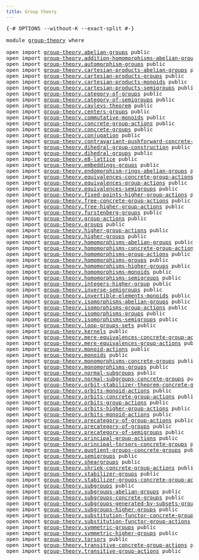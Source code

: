 ```yaml
---
title: Group theory
---
```


<pre class="Agda"><a id="38" class="Symbol">{-#</a> <a id="42" class="Keyword">OPTIONS</a> <a id="50" class="Pragma">--without-K</a> <a id="62" class="Pragma">--exact-split</a> <a id="76" class="Symbol">#-}</a>

<a id="81" class="Keyword">module</a> <a id="88" href="group-theory.html" class="Module">group-theory</a> <a id="101" class="Keyword">where</a>

<a id="108" class="Keyword">open</a> <a id="113" class="Keyword">import</a> <a id="120" href="group-theory.abelian-groups.html" class="Module">group-theory.abelian-groups</a> <a id="148" class="Keyword">public</a>
<a id="155" class="Keyword">open</a> <a id="160" class="Keyword">import</a> <a id="167" href="group-theory.addition-homomorphisms-abelian-groups.html" class="Module">group-theory.addition-homomorphisms-abelian-groups</a> <a id="218" class="Keyword">public</a>
<a id="225" class="Keyword">open</a> <a id="230" class="Keyword">import</a> <a id="237" href="group-theory.automorphism-groups.html" class="Module">group-theory.automorphism-groups</a> <a id="270" class="Keyword">public</a>
<a id="277" class="Keyword">open</a> <a id="282" class="Keyword">import</a> <a id="289" href="group-theory.cartesian-products-abelian-groups.html" class="Module">group-theory.cartesian-products-abelian-groups</a> <a id="336" class="Keyword">public</a>
<a id="343" class="Keyword">open</a> <a id="348" class="Keyword">import</a> <a id="355" href="group-theory.cartesian-products-groups.html" class="Module">group-theory.cartesian-products-groups</a> <a id="394" class="Keyword">public</a>
<a id="401" class="Keyword">open</a> <a id="406" class="Keyword">import</a> <a id="413" href="group-theory.cartesian-products-monoids.html" class="Module">group-theory.cartesian-products-monoids</a> <a id="453" class="Keyword">public</a>
<a id="460" class="Keyword">open</a> <a id="465" class="Keyword">import</a> <a id="472" href="group-theory.cartesian-products-semigroups.html" class="Module">group-theory.cartesian-products-semigroups</a> <a id="515" class="Keyword">public</a>
<a id="522" class="Keyword">open</a> <a id="527" class="Keyword">import</a> <a id="534" href="group-theory.category-of-groups.html" class="Module">group-theory.category-of-groups</a> <a id="566" class="Keyword">public</a>
<a id="573" class="Keyword">open</a> <a id="578" class="Keyword">import</a> <a id="585" href="group-theory.category-of-semigroups.html" class="Module">group-theory.category-of-semigroups</a> <a id="621" class="Keyword">public</a>
<a id="628" class="Keyword">open</a> <a id="633" class="Keyword">import</a> <a id="640" href="group-theory.cayleys-theorem.html" class="Module">group-theory.cayleys-theorem</a> <a id="669" class="Keyword">public</a>
<a id="676" class="Keyword">open</a> <a id="681" class="Keyword">import</a> <a id="688" href="group-theory.centers-groups.html" class="Module">group-theory.centers-groups</a> <a id="716" class="Keyword">public</a>
<a id="723" class="Keyword">open</a> <a id="728" class="Keyword">import</a> <a id="735" href="group-theory.commutative-monoids.html" class="Module">group-theory.commutative-monoids</a> <a id="768" class="Keyword">public</a>
<a id="775" class="Keyword">open</a> <a id="780" class="Keyword">import</a> <a id="787" href="group-theory.concrete-group-actions.html" class="Module">group-theory.concrete-group-actions</a> <a id="823" class="Keyword">public</a>
<a id="830" class="Keyword">open</a> <a id="835" class="Keyword">import</a> <a id="842" href="group-theory.concrete-groups.html" class="Module">group-theory.concrete-groups</a> <a id="871" class="Keyword">public</a>
<a id="878" class="Keyword">open</a> <a id="883" class="Keyword">import</a> <a id="890" href="group-theory.conjugation.html" class="Module">group-theory.conjugation</a> <a id="915" class="Keyword">public</a>
<a id="922" class="Keyword">open</a> <a id="927" class="Keyword">import</a> <a id="934" href="group-theory.contravariant-pushforward-concrete-group-actions.html" class="Module">group-theory.contravariant-pushforward-concrete-group-actions</a> <a id="996" class="Keyword">public</a>
<a id="1003" class="Keyword">open</a> <a id="1008" class="Keyword">import</a> <a id="1015" href="group-theory.dihedral-group-construction.html" class="Module">group-theory.dihedral-group-construction</a> <a id="1056" class="Keyword">public</a>
<a id="1063" class="Keyword">open</a> <a id="1068" class="Keyword">import</a> <a id="1075" href="group-theory.dihedral-groups.html" class="Module">group-theory.dihedral-groups</a> <a id="1104" class="Keyword">public</a>
<a id="1111" class="Keyword">open</a> <a id="1116" class="Keyword">import</a> <a id="1123" href="group-theory.e8-lattice.html" class="Module">group-theory.e8-lattice</a> <a id="1147" class="Keyword">public</a>
<a id="1154" class="Keyword">open</a> <a id="1159" class="Keyword">import</a> <a id="1166" href="group-theory.embeddings-groups.html" class="Module">group-theory.embeddings-groups</a> <a id="1197" class="Keyword">public</a>
<a id="1204" class="Keyword">open</a> <a id="1209" class="Keyword">import</a> <a id="1216" href="group-theory.endomorphism-rings-abelian-groups.html" class="Module">group-theory.endomorphism-rings-abelian-groups</a> <a id="1263" class="Keyword">public</a>
<a id="1270" class="Keyword">open</a> <a id="1275" class="Keyword">import</a> <a id="1282" href="group-theory.equivalences-concrete-group-actions.html" class="Module">group-theory.equivalences-concrete-group-actions</a> <a id="1331" class="Keyword">public</a>
<a id="1338" class="Keyword">open</a> <a id="1343" class="Keyword">import</a> <a id="1350" href="group-theory.equivalences-group-actions.html" class="Module">group-theory.equivalences-group-actions</a> <a id="1390" class="Keyword">public</a>
<a id="1397" class="Keyword">open</a> <a id="1402" class="Keyword">import</a> <a id="1409" href="group-theory.equivalences-semigroups.html" class="Module">group-theory.equivalences-semigroups</a> <a id="1446" class="Keyword">public</a>
<a id="1453" class="Keyword">open</a> <a id="1458" class="Keyword">import</a> <a id="1465" href="group-theory.fixed-points-higher-group-actions.html" class="Module">group-theory.fixed-points-higher-group-actions</a> <a id="1512" class="Keyword">public</a>
<a id="1519" class="Keyword">open</a> <a id="1524" class="Keyword">import</a> <a id="1531" href="group-theory.free-concrete-group-actions.html" class="Module">group-theory.free-concrete-group-actions</a> <a id="1572" class="Keyword">public</a>
<a id="1579" class="Keyword">open</a> <a id="1584" class="Keyword">import</a> <a id="1591" href="group-theory.free-higher-group-actions.html" class="Module">group-theory.free-higher-group-actions</a> <a id="1630" class="Keyword">public</a>
<a id="1637" class="Keyword">open</a> <a id="1642" class="Keyword">import</a> <a id="1649" href="group-theory.furstenberg-groups.html" class="Module">group-theory.furstenberg-groups</a> <a id="1681" class="Keyword">public</a>
<a id="1688" class="Keyword">open</a> <a id="1693" class="Keyword">import</a> <a id="1700" href="group-theory.group-actions.html" class="Module">group-theory.group-actions</a> <a id="1727" class="Keyword">public</a>
<a id="1734" class="Keyword">open</a> <a id="1739" class="Keyword">import</a> <a id="1746" href="group-theory.groups.html" class="Module">group-theory.groups</a> <a id="1766" class="Keyword">public</a>
<a id="1773" class="Keyword">open</a> <a id="1778" class="Keyword">import</a> <a id="1785" href="group-theory.higher-group-actions.html" class="Module">group-theory.higher-group-actions</a> <a id="1819" class="Keyword">public</a>
<a id="1826" class="Keyword">open</a> <a id="1831" class="Keyword">import</a> <a id="1838" href="group-theory.higher-groups.html" class="Module">group-theory.higher-groups</a> <a id="1865" class="Keyword">public</a>
<a id="1872" class="Keyword">open</a> <a id="1877" class="Keyword">import</a> <a id="1884" href="group-theory.homomorphisms-abelian-groups.html" class="Module">group-theory.homomorphisms-abelian-groups</a> <a id="1926" class="Keyword">public</a>
<a id="1933" class="Keyword">open</a> <a id="1938" class="Keyword">import</a> <a id="1945" href="group-theory.homomorphisms-concrete-group-actions.html" class="Module">group-theory.homomorphisms-concrete-group-actions</a> <a id="1995" class="Keyword">public</a>
<a id="2002" class="Keyword">open</a> <a id="2007" class="Keyword">import</a> <a id="2014" href="group-theory.homomorphisms-group-actions.html" class="Module">group-theory.homomorphisms-group-actions</a> <a id="2055" class="Keyword">public</a>
<a id="2062" class="Keyword">open</a> <a id="2067" class="Keyword">import</a> <a id="2074" href="group-theory.homomorphisms-groups.html" class="Module">group-theory.homomorphisms-groups</a> <a id="2108" class="Keyword">public</a>
<a id="2115" class="Keyword">open</a> <a id="2120" class="Keyword">import</a> <a id="2127" href="group-theory.homomorphisms-higher-groups.html" class="Module">group-theory.homomorphisms-higher-groups</a> <a id="2168" class="Keyword">public</a>
<a id="2175" class="Keyword">open</a> <a id="2180" class="Keyword">import</a> <a id="2187" href="group-theory.homomorphisms-monoids.html" class="Module">group-theory.homomorphisms-monoids</a> <a id="2222" class="Keyword">public</a>
<a id="2229" class="Keyword">open</a> <a id="2234" class="Keyword">import</a> <a id="2241" href="group-theory.homomorphisms-semigroups.html" class="Module">group-theory.homomorphisms-semigroups</a> <a id="2279" class="Keyword">public</a>
<a id="2286" class="Keyword">open</a> <a id="2291" class="Keyword">import</a> <a id="2298" href="group-theory.integers-higher-group.html" class="Module">group-theory.integers-higher-group</a> <a id="2333" class="Keyword">public</a>
<a id="2340" class="Keyword">open</a> <a id="2345" class="Keyword">import</a> <a id="2352" href="group-theory.inverse-semigroups.html" class="Module">group-theory.inverse-semigroups</a> <a id="2384" class="Keyword">public</a>
<a id="2391" class="Keyword">open</a> <a id="2396" class="Keyword">import</a> <a id="2403" href="group-theory.invertible-elements-monoids.html" class="Module">group-theory.invertible-elements-monoids</a> <a id="2444" class="Keyword">public</a>
<a id="2451" class="Keyword">open</a> <a id="2456" class="Keyword">import</a> <a id="2463" href="group-theory.isomorphisms-abelian-groups.html" class="Module">group-theory.isomorphisms-abelian-groups</a> <a id="2504" class="Keyword">public</a>
<a id="2511" class="Keyword">open</a> <a id="2516" class="Keyword">import</a> <a id="2523" href="group-theory.isomorphisms-group-actions.html" class="Module">group-theory.isomorphisms-group-actions</a> <a id="2563" class="Keyword">public</a>
<a id="2570" class="Keyword">open</a> <a id="2575" class="Keyword">import</a> <a id="2582" href="group-theory.isomorphisms-groups.html" class="Module">group-theory.isomorphisms-groups</a> <a id="2615" class="Keyword">public</a>
<a id="2622" class="Keyword">open</a> <a id="2627" class="Keyword">import</a> <a id="2634" href="group-theory.isomorphisms-semigroups.html" class="Module">group-theory.isomorphisms-semigroups</a> <a id="2671" class="Keyword">public</a>
<a id="2678" class="Keyword">open</a> <a id="2683" class="Keyword">import</a> <a id="2690" href="group-theory.loop-groups-sets.html" class="Module">group-theory.loop-groups-sets</a> <a id="2720" class="Keyword">public</a>
<a id="2727" class="Keyword">open</a> <a id="2732" class="Keyword">import</a> <a id="2739" href="group-theory.kernels.html" class="Module">group-theory.kernels</a> <a id="2760" class="Keyword">public</a>
<a id="2767" class="Keyword">open</a> <a id="2772" class="Keyword">import</a> <a id="2779" href="group-theory.mere-equivalences-concrete-group-actions.html" class="Module">group-theory.mere-equivalences-concrete-group-actions</a> <a id="2833" class="Keyword">public</a>
<a id="2840" class="Keyword">open</a> <a id="2845" class="Keyword">import</a> <a id="2852" href="group-theory.mere-equivalences-group-actions.html" class="Module">group-theory.mere-equivalences-group-actions</a> <a id="2897" class="Keyword">public</a>
<a id="2904" class="Keyword">open</a> <a id="2909" class="Keyword">import</a> <a id="2916" href="group-theory.monoid-actions.html" class="Module">group-theory.monoid-actions</a> <a id="2944" class="Keyword">public</a>
<a id="2951" class="Keyword">open</a> <a id="2956" class="Keyword">import</a> <a id="2963" href="group-theory.monoids.html" class="Module">group-theory.monoids</a> <a id="2984" class="Keyword">public</a>
<a id="2991" class="Keyword">open</a> <a id="2996" class="Keyword">import</a> <a id="3003" href="group-theory.monomorphisms-concrete-groups.html" class="Module">group-theory.monomorphisms-concrete-groups</a> <a id="3046" class="Keyword">public</a>
<a id="3053" class="Keyword">open</a> <a id="3058" class="Keyword">import</a> <a id="3065" href="group-theory.monomorphisms-groups.html" class="Module">group-theory.monomorphisms-groups</a> <a id="3099" class="Keyword">public</a>
<a id="3106" class="Keyword">open</a> <a id="3111" class="Keyword">import</a> <a id="3118" href="group-theory.normal-subgroups.html" class="Module">group-theory.normal-subgroups</a> <a id="3148" class="Keyword">public</a>
<a id="3155" class="Keyword">open</a> <a id="3160" class="Keyword">import</a> <a id="3167" href="group-theory.normal-subgroups-concrete-groups.html" class="Module">group-theory.normal-subgroups-concrete-groups</a> <a id="3213" class="Keyword">public</a>
<a id="3220" class="Keyword">open</a> <a id="3225" class="Keyword">import</a> <a id="3232" href="group-theory.orbit-stabilizer-theorem-concrete-groups.html" class="Module">group-theory.orbit-stabilizer-theorem-concrete-groups</a> <a id="3286" class="Keyword">public</a>
<a id="3293" class="Keyword">open</a> <a id="3298" class="Keyword">import</a> <a id="3305" href="group-theory.orbits-monoid-actions.html" class="Module">group-theory.orbits-monoid-actions</a> <a id="3340" class="Keyword">public</a>
<a id="3347" class="Keyword">open</a> <a id="3352" class="Keyword">import</a> <a id="3359" href="group-theory.orbits-concrete-group-actions.html" class="Module">group-theory.orbits-concrete-group-actions</a> <a id="3402" class="Keyword">public</a>
<a id="3409" class="Keyword">open</a> <a id="3414" class="Keyword">import</a> <a id="3421" href="group-theory.orbits-group-actions.html" class="Module">group-theory.orbits-group-actions</a> <a id="3455" class="Keyword">public</a>
<a id="3462" class="Keyword">open</a> <a id="3467" class="Keyword">import</a> <a id="3474" href="group-theory.orbits-higher-group-actions.html" class="Module">group-theory.orbits-higher-group-actions</a> <a id="3515" class="Keyword">public</a>
<a id="3522" class="Keyword">open</a> <a id="3527" class="Keyword">import</a> <a id="3534" href="group-theory.orbits-monoid-actions.html" class="Module">group-theory.orbits-monoid-actions</a> <a id="3569" class="Keyword">public</a>
<a id="3576" class="Keyword">open</a> <a id="3581" class="Keyword">import</a> <a id="3588" href="group-theory.precategory-of-group-actions.html" class="Module">group-theory.precategory-of-group-actions</a> <a id="3630" class="Keyword">public</a>
<a id="3637" class="Keyword">open</a> <a id="3642" class="Keyword">import</a> <a id="3649" href="group-theory.precategory-of-groups.html" class="Module">group-theory.precategory-of-groups</a> <a id="3684" class="Keyword">public</a>
<a id="3691" class="Keyword">open</a> <a id="3696" class="Keyword">import</a> <a id="3703" href="group-theory.precategory-of-semigroups.html" class="Module">group-theory.precategory-of-semigroups</a> <a id="3742" class="Keyword">public</a>
<a id="3749" class="Keyword">open</a> <a id="3754" class="Keyword">import</a> <a id="3761" href="group-theory.principal-group-actions.html" class="Module">group-theory.principal-group-actions</a> <a id="3798" class="Keyword">public</a>
<a id="3805" class="Keyword">open</a> <a id="3810" class="Keyword">import</a> <a id="3817" href="group-theory.principal-torsors-concrete-groups.html" class="Module">group-theory.principal-torsors-concrete-groups</a> <a id="3864" class="Keyword">public</a>
<a id="3871" class="Keyword">open</a> <a id="3876" class="Keyword">import</a> <a id="3883" href="group-theory.quotient-groups-concrete-groups.html" class="Module">group-theory.quotient-groups-concrete-groups</a> <a id="3928" class="Keyword">public</a>
<a id="3935" class="Keyword">open</a> <a id="3940" class="Keyword">import</a> <a id="3947" href="group-theory.semigroups.html" class="Module">group-theory.semigroups</a> <a id="3971" class="Keyword">public</a>
<a id="3978" class="Keyword">open</a> <a id="3983" class="Keyword">import</a> <a id="3990" href="group-theory.sheargroups.html" class="Module">group-theory.sheargroups</a> <a id="4015" class="Keyword">public</a>
<a id="4022" class="Keyword">open</a> <a id="4027" class="Keyword">import</a> <a id="4034" href="group-theory.shriek-concrete-group-actions.html" class="Module">group-theory.shriek-concrete-group-actions</a> <a id="4077" class="Keyword">public</a>
<a id="4084" class="Keyword">open</a> <a id="4089" class="Keyword">import</a> <a id="4096" href="group-theory.stabilizer-groups.html" class="Module">group-theory.stabilizer-groups</a> <a id="4127" class="Keyword">public</a>
<a id="4134" class="Keyword">open</a> <a id="4139" class="Keyword">import</a> <a id="4146" href="group-theory.stabilizer-groups-concrete-group-actions.html" class="Module">group-theory.stabilizer-groups-concrete-group-actions</a> <a id="4200" class="Keyword">public</a>
<a id="4207" class="Keyword">open</a> <a id="4212" class="Keyword">import</a> <a id="4219" href="group-theory.subgroups.html" class="Module">group-theory.subgroups</a> <a id="4242" class="Keyword">public</a>
<a id="4249" class="Keyword">open</a> <a id="4254" class="Keyword">import</a> <a id="4261" href="group-theory.subgroups-abelian-groups.html" class="Module">group-theory.subgroups-abelian-groups</a> <a id="4299" class="Keyword">public</a>
<a id="4306" class="Keyword">open</a> <a id="4311" class="Keyword">import</a> <a id="4318" href="group-theory.subgroups-concrete-groups.html" class="Module">group-theory.subgroups-concrete-groups</a> <a id="4357" class="Keyword">public</a>
<a id="4364" class="Keyword">open</a> <a id="4369" class="Keyword">import</a> <a id="4376" href="group-theory.subgroups-generated-by-subsets-groups.html" class="Module">group-theory.subgroups-generated-by-subsets-groups</a> <a id="4427" class="Keyword">public</a>
<a id="4434" class="Keyword">open</a> <a id="4439" class="Keyword">import</a> <a id="4446" href="group-theory.subgroups-higher-groups.html" class="Module">group-theory.subgroups-higher-groups</a> <a id="4483" class="Keyword">public</a>
<a id="4490" class="Keyword">open</a> <a id="4495" class="Keyword">import</a> <a id="4502" href="group-theory.substitution-functor-concrete-group-actions.html" class="Module">group-theory.substitution-functor-concrete-group-actions</a> <a id="4559" class="Keyword">public</a>
<a id="4566" class="Keyword">open</a> <a id="4571" class="Keyword">import</a> <a id="4578" href="group-theory.substitution-functor-group-actions.html" class="Module">group-theory.substitution-functor-group-actions</a> <a id="4626" class="Keyword">public</a>
<a id="4633" class="Keyword">open</a> <a id="4638" class="Keyword">import</a> <a id="4645" href="group-theory.symmetric-groups.html" class="Module">group-theory.symmetric-groups</a> <a id="4675" class="Keyword">public</a>
<a id="4682" class="Keyword">open</a> <a id="4687" class="Keyword">import</a> <a id="4694" href="group-theory.symmetric-higher-groups.html" class="Module">group-theory.symmetric-higher-groups</a> <a id="4731" class="Keyword">public</a>
<a id="4738" class="Keyword">open</a> <a id="4743" class="Keyword">import</a> <a id="4750" href="group-theory.torsors.html" class="Module">group-theory.torsors</a> <a id="4771" class="Keyword">public</a>
<a id="4778" class="Keyword">open</a> <a id="4783" class="Keyword">import</a> <a id="4790" href="group-theory.transitive-concrete-group-actions.html" class="Module">group-theory.transitive-concrete-group-actions</a> <a id="4837" class="Keyword">public</a>
<a id="4844" class="Keyword">open</a> <a id="4849" class="Keyword">import</a> <a id="4856" href="group-theory.transitive-group-actions.html" class="Module">group-theory.transitive-group-actions</a> <a id="4894" class="Keyword">public</a>
</pre>